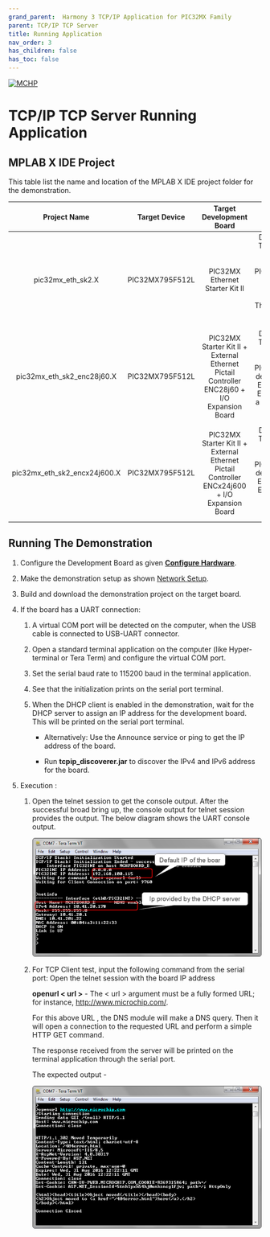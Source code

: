 ```yaml
---
grand_parent:  Harmony 3 TCP/IP Application for PIC32MX Family
parent: TCP/IP TCP Server
title: Running Application
nav_order: 3
has_children: false
has_toc: false
---
```

[![MCHP](https://www.microchip.com/ResourcePackages/Microchip/assets/dist/images/logo.png)](https://www.microchip.com)

# TCP/IP TCP Server Running Application

## MPLAB X IDE Project
This table list the name and location of the MPLAB X IDE project folder for the demonstration.

|Project Name|  Target Device|  Target Development Board | Description  |
|:-------------:|:---------:|:---------:|:---------:|
|pic32mx_eth_sk2.X | PIC32MX795F512L | PIC32MX Ethernet Starter Kit II | Demonstrates the TCP/IP TCP Client on development board with PIC32MX795F512L device and LAN8740 PHY daughter board. This is a bare-metal (non-RTOS) implementation.  |
|pic32mx_eth_sk2_enc28j60.X | PIC32MX795F512L | PIC32MX Starter Kit II + External Ethernet Pictail Controller  ENC28j60 + I/O Expansion Board  | Demonstrates the TCP/IP TCP Client on development board with PIC32MX795F512L device and external Ethernet controller ENC28J60. This is a bare-metal (non-RTOS) implementation  |
|pic32mx_eth_sk2_encx24j600.X | PIC32MX795F512L | PIC32MX Starter Kit II + External Ethernet Pictail Controller  ENCx24j600 + I/O Expansion Board  | Demonstrates the TCP/IP TCP Client on development board with PIC32MX795F512L device and external Ethernet controller ENCx24j600. This is a bare-metal (non-RTOS) implementation  |

## Running The Demonstration

1. Configure the Development Board as given  **[Configure Hardware](readme_hardware_configuration.md)**.

2. Make the demonstration setup as shown [Network Setup](../../readme.md).

3. Build and download the demonstration project on the target board.

4. If the board has a UART connection:

    1. A virtual COM port will be detected on the computer, when the USB cable is connected to USB-UART connector.

    2. Open a standard terminal application on the computer (like Hyper-terminal or Tera Term) and configure the virtual COM port.

    3. Set the serial baud rate to 115200 baud in the terminal application.

    4. See that the initialization prints on the serial port terminal.

    5. When the DHCP client is enabled in the demonstration, wait for the DHCP server to assign an IP address for the development board. This will be printed on the serial port terminal.

		* Alternatively: Use the Announce service or ping to get the IP address of the board.

        * Run **tcpip_discoverer.jar** to discover the IPv4 and IPv6 address for the board.
        
5. Execution :
    
    1. Open the telnet session to get the console output. After the successful broad bring up, the console output for telnet session provides the output. The below diagram shows the UART console output.

        ![tcpip_tcp_client_project](images/dhcp_5.png)

    2. For TCP Client test, input the following command from the serial port: 
		Open the telnet session with the board IP address
    	
    	**openurl < url >** - The < url > argument must be a fully formed URL; for instance, http://www.microchip.com/.

        For this above URL , the DNS module will make a DNS query. Then it will open a connection to the requested URL and perform a simple HTTP GET command.
        
        The response received from the server will be printed on the terminal application through the serial port.

        The expected output -

        ![tcpip_tcp_client_project](images/http_put_6.png)